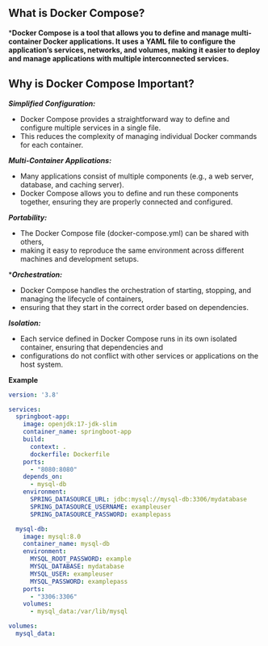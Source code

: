 ## What is Docker Compose?
***Docker Compose is a tool that allows you to define and manage multi-container Docker applications. 
   It uses a YAML file to configure the application’s services, networks, and volumes, 
   making it easier to deploy and manage applications with multiple interconnected services.**

## Why is Docker Compose Important?
***Simplified Configuration:*** 
- Docker Compose provides a straightforward way to define and configure multiple services in a single file. 
- This reduces the complexity of managing individual Docker commands for each container.

***Multi-Container Applications:*** 
- Many applications consist of multiple components (e.g., a web server, database, and caching server).
- Docker Compose allows you to define and run these components together, ensuring they are properly connected and configured.

***Portability:*** 
-  The Docker Compose file (docker-compose.yml) can be shared with others,
-  making it easy to reproduce the same environment across different machines and development setups.

****Orchestration:*** 
- Docker Compose handles the orchestration of starting, stopping, and managing the lifecycle of containers,
- ensuring that they start in the correct order based on dependencies.

***Isolation:*** 
- Each service defined in Docker Compose runs in its own isolated container, ensuring that dependencies and
- configurations do not conflict with other services or applications on the host system.

**Example**



```yaml
version: '3.8'

services:
  springboot-app:
    image: openjdk:17-jdk-slim
    container_name: springboot-app
    build:
      context: .
      dockerfile: Dockerfile
    ports:
      - "8080:8080"
    depends_on:
      - mysql-db
    environment:
      SPRING_DATASOURCE_URL: jdbc:mysql://mysql-db:3306/mydatabase
      SPRING_DATASOURCE_USERNAME: exampleuser
      SPRING_DATASOURCE_PASSWORD: examplepass

  mysql-db:
    image: mysql:8.0
    container_name: mysql-db
    environment:
      MYSQL_ROOT_PASSWORD: example
      MYSQL_DATABASE: mydatabase
      MYSQL_USER: exampleuser
      MYSQL_PASSWORD: examplepass
    ports:
      - "3306:3306"
    volumes:
      - mysql_data:/var/lib/mysql

volumes:
  mysql_data:
```
